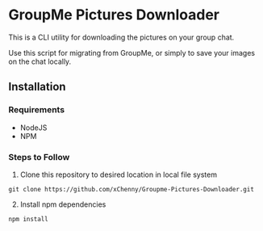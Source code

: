 # GroupMe Pictures Downloader

This is a CLI utility for downloading the pictures on your group chat.

Use this script for migrating from GroupMe, or simply to save your images on the chat locally.

## Installation

### Requirements

- NodeJS
- NPM

### Steps to Follow

1. Clone this repository to desired location in local file system

`git clone https://github.com/xChenny/Groupme-Pictures-Downloader.git`

2. Install npm dependencies

`npm install`